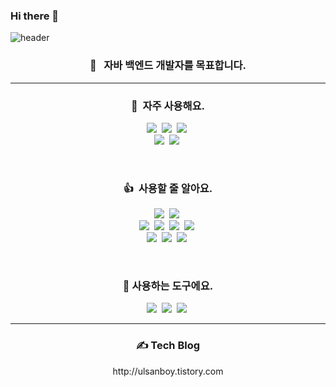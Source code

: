 ### Hi there 👋

<!--
**devraphy/devraphy** is a ✨ _special_ ✨ repository because its `README.md` (this file) appears on your GitHub profile.

Here are some ideas to get you started:

- 🔭 I’m currently working on ...
- 🌱 I’m currently learning ...
- 👯 I’m looking to collaborate on ...
- 🤔 I’m looking for help with ...
- 💬 Ask me about ...
- 📫 How to reach me: ...
- 😄 Pronouns: ...
- ⚡ Fun fact: ...
-->

![header](https://capsule-render.vercel.app/api?type=waving&color=0:00C9FF,50:40E0D0,100:FF8C00&height=300&section=header&text=Dong%20Hun%20Choi&fontColor=FFFFFF&fontSize=65&fontAlign=36&fontAlignY=35&animation=fadeIn&desc=꾸준하게%20지속하는%20개발자&descAlign=24&descSize=25&descAlignY=58)


<h3 align="center">🚀 &nbsp; 자바 백엔드 개발자를 목표합니다.</h3>
<hr>
<h3 align="center">📌 &nbsp;자주 사용해요.</h3>
<p align="center">
 <a href="#"><img src="https://img.shields.io/badge/Spring-darkgreen?style=for-the-badge&logo=Spring&logoColor=white"/></a>&nbsp; 
 <a href="#"><img src="https://img.shields.io/badge/Spring Boot-darkgreen?style=for-the-badge&logo=SpringBoot&logoColor=white"/></a>&nbsp;
 <a href="#"><img src="https://img.shields.io/badge/Spring JPA-darkgreen?style=for-the-badge&logo=Spring&logoColor=white"/></a>&nbsp;
 <br/>
 <a href="#"><img src="https://img.shields.io/badge/Java-3673A5?style=for-the-badge&logo=CoffeeScript&logoColor=white"/></a>&nbsp;
 <a href="#"><img src="https://img.shields.io/badge/MySQL-%23FF6C37?style=for-the-badge&logo=mysql&logoColor=white"/></a>&nbsp
 
</p>



<br/>
<h3 align="center"> 👍 &nbsp;사용할 줄 알아요.</h3>
<p align="center">
 <a href="#"><img src="https://img.shields.io/badge/JWT-000000?style=for-the-badge&logo=JSON-Web-Tokens&logoColor=white"/></a>&nbsp;
 <a href="#"><img src="https://img.shields.io/badge/Spring Security-darkgreen?style=for-the-badge&logo=Spring Security&logoColor=white"/></a>&nbsp;
 <br/>
 <a href="#"><img src="https://img.shields.io/badge/Vue.js-00b97a?style=for-the-badge&logo=vue.js&logoColor=white"/></a>&nbsp
 <a href="#"><img src="https://img.shields.io/badge/-HTML-E34F26?style=for-the-badge&logo=HTML5&logoColor=white"/></a>&nbsp  
 <a href="#"><img src="https://img.shields.io/badge/-CSS-1572B6?style=for-the-badge&logo=CSS3&logoColor=white"/></a>&nbsp  
 <a href="#"><img src="https://img.shields.io/badge/-JavaScript-ECD53F?style=for-the-badge&logo=JavaScript&logoColor=white"/></a>&nbsp 
 <br/>
 <a href="#"><img src="https://img.shields.io/badge/-Python-3673A5?style=for-the-badge&logo=Python&logoColor=white"/></a>&nbsp
 <a href="#"><img src="https://img.shields.io/badge/-Oracle-ED0000?style=for-the-badge&logo=oracle&logoColor=white"/></a>&nbsp
 <a href="#"><img src="https://img.shields.io/badge/Heroku-430098?style=for-the-badge&logo=Heroku&logoColor=white"/></a>&nbsp
 

</p>

<br/>


<h3 align="center"> 🔧&nbsp;사용하는 도구에요.</h3>
<p align="center">
 <a href="#"><img src="https://img.shields.io/badge/-IntelliJ%20IDEA-%23000000?style=for-the-badge&logo=IntelliJ%20IDEA&logoColor=white"/></a>&nbsp  
 <a href="#"><img src="https://img.shields.io/badge/-GitHub-%23181717?style=for-the-badge&logo=GitHub&logoColor=white"/></a>&nbsp
 <a href="#"><img src="https://img.shields.io/badge/-Postman-%23FF6C37?style=for-the-badge&logo=Postman&logoColor=white"/></a>&nbsp
</p>
 
 <hr>
 <h3 align="center">✍️ Tech Blog</h3>
 <p align="center"> http://ulsanboy.tistory.com </p>

